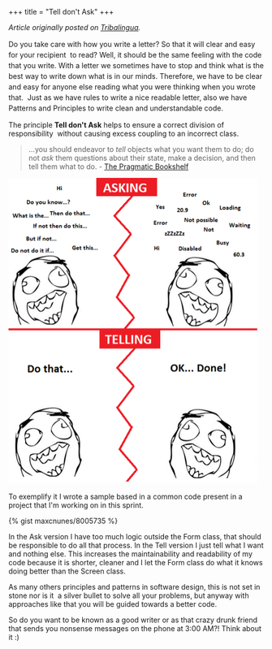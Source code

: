 +++
title = "Tell don't Ask"
+++

<p><em>Article originally posted on <a href="http://tribalingua.wordpress.com/2013/12/17/tell-dont-ask/">Tribalingua</a>.</em></p>
<p><span style="line-height: 1.5em;">Do you take care with how you write a letter? So that it will clear and easy for your recipient  to read? Well, it should be the same feeling with the code that you write. With a letter we sometimes have to stop and think what is the best way to write down what is in our minds. Therefore, we have to be clear and easy for anyone else reading what you were thinking when you wrote that.  Just as we have rules to write a nice readable letter, also we have Patterns and Principles to write clean and </span><span style="line-height: 1.5em;">understandable</span><span style="line-height: 1.5em;"> code.</span></p>
<p>The principle <strong>Tell don't Ask</strong> helps to ensure a correct division of responsibility  without causing excess coupling to an incorrect class.</p>
<blockquote><p>...you should endeavor to <em>tell</em> objects what you want them to do; do not <em>ask</em> them questions about their state, make a decision, and then tell them what to do. - <a href="http://pragprog.com/articles/tell-dont-ask">The Pragmatic Bookshelf</a></p></blockquote>
<p><a href="http://tribalingua.files.wordpress.com/2013/12/telldontask1.png"><img class="aligncenter size-large wp-image-3892" alt="TellDontAsk" src="/assets/telldontask1.png?w=490" width="490" height="602" /><!--more--></a></p>
<p>To exemplify it I wrote a sample based in a common code present in a project that I'm working on in this sprint.</p>
{% gist maxcnunes/8005735 %}
<p>In the Ask version I have too much logic outside the Form class, that should be responsible to do all that process. In the Tell version I just tell what I want and nothing else. This increases the maintainability and readability of my code because it is shorter, cleaner and I let the Form class do what it knows doing better than the Screen class.</p>
<p>As many others principles and patterns in software design, this is not set in stone nor is it  a silver bullet to solve all your problems, but anyway with approaches like that you will be guided towards a better code.</p>
<p>So do you want to be known as a good writer or as that crazy drunk friend that sends you nonsense messages on the phone at 3:00 AM?! Think about it :)</p>
